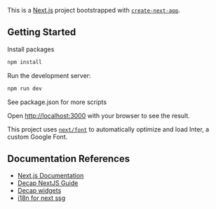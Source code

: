This is a [Next.js](https://nextjs.org/) project bootstrapped with [`create-next-app`](https://github.com/vercel/next.js/tree/canary/packages/create-next-app).

## Getting Started

Install packages
```bash
npm install
```

Run the development server:

```bash
npm run dev
```

See package.json for more scripts

Open [http://localhost:3000](http://localhost:3000) with your browser to see the result.

This project uses [`next/font`](https://nextjs.org/docs/basic-features/font-optimization) to automatically optimize and load Inter, a custom Google Font.

## Documentation References

- [Next.js Documentation](https://nextjs.org/docs)
- [Decap NextJS Guide](https://decapcms.org/docs/nextjs/)
- [Decap widgets](https://decapcms.org/docs/widgets/#text)
- [i18n for next ssg](https://github.com/yrobot-demo/i18next-ssg/tree/master)
